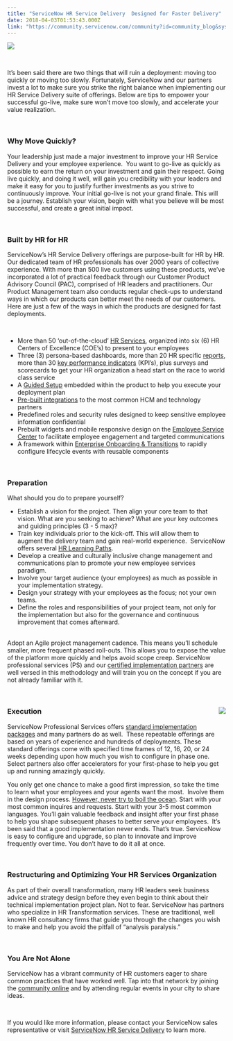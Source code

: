 ```yaml
---
title: "ServiceNow HR Service Delivery  Designed for Faster Delivery"
date: 2018-04-03T01:53:43.000Z
link: "https://community.servicenow.com/community?id=community_blog&sys_id=76d015e0db9153087b337a9e0f9619a5"
---
```

<p><img style="max-width: 100%; max-height: 480px;" src="9c55d960db59df084e1df4621f961915.iix" /></p>
<p> </p>
<p>It’s been said there are two things that will ruin a deployment: moving too quickly or moving too slowly. Fortunately, ServiceNow and our partners invest a lot to make sure you strike the right balance when implementing our HR Service Delivery suite of offerings. Below are tips to empower your successful go-live, make sure won’t move too slowly, and accelerate your value realization.</p>
<p> </p>
<h3><strong>Why Move Quickly?  </strong></h3>
<p>Your leadership just made a major investment to improve your HR Service Delivery and your employee experience.  You want to go-live as quickly as possible to earn the return on your investment and gain their respect. Going live quickly, and doing it well, will gain you credibility with your leaders and make it easy for you to justify further investments as you strive to continuously improve. Your initial go-live is not your grand finale. This will be a journey. Establish your vision, begin with what you believe will be most successful, and create a great initial impact.</p>
<p> </p>
<h3><strong>Built by HR for HR</strong></h3>
<p>ServiceNow’s HR Service Delivery offerings are purpose-built for HR by HR. Our dedicated team of HR professionals has over 2000 years of collective experience. With more than 500 live customers using these products, we’ve incorporated a lot of practical feedback through our Customer Product Advisory Council (PAC), comprised of HR leaders and practitioners. Our Product Management team also conducts regular check-ups to understand ways in which our products can better meet the needs of our customers. Here are just a few of the ways in which the products are designed for fast deployments. </p>
<p> </p>
<ul><li>More than 50 ‘out-of-the-cloud’ <a href="https://docs.servicenow.com/bundle/kingston-hr-service-delivery/page/product/human-resources/concept/ProvidedHRServices.html" rel="nofollow">HR Services</a>, organized into six (6) HR Centers of Excellence (COE’s) to present to your employees</li><li>Three (3) persona-based dashboards, more than 20 HR specific <a href="https://docs.servicenow.com/bundle/madrid-hr-service-delivery/page/product/human-resources/reference/r_AvailableReports.html" rel="nofollow">reports</a>, more than 30 <a href="https://docs.servicenow.com/bundle/madrid-hr-service-delivery/page/use/dashboards/application-content-packs/human-resources-content-pack.html" rel="nofollow">key performance indicators</a> (KPI’s), plus surveys and scorecards to get your HR organization a head start on the race to world class service</li><li>A <a href="https://docs.servicenow.com/bundle/kingston-hr-service-delivery/page/product/human-resources/concept/c_HRGuidedSetup.html" rel="nofollow">Guided Setup</a> embedded within the product to help you execute your deployment plan</li><li><a href="https://docs.servicenow.com/bundle/kingston-hr-service-delivery/page/product/human-resources/concept/scoped-hr-third-party-integrations.html" rel="nofollow">Pre-built integrations</a> to the most common HCM and technology partners</li><li>Predefined roles and security rules designed to keep sensitive employee information confidential</li><li>Prebuilt widgets and mobile responsive design on the <a href="https://www.servicenow.com/products/employee-self-service.html" rel="nofollow">Employee Service Center</a> to facilitate employee engagement and targeted communications</li><li>A framework within <a href="https://www.servicenow.com/products/employee-onboarding.html" rel="nofollow">Enterprise Onboarding &amp; Transitions</a> to rapidly configure lifecycle events with reusable components</li></ul>
<p> <strong> <br /></strong></p>
<h3><strong>Preparation</strong></h3>
<p>What should you do to prepare yourself?</p>
<ul><li>Establish a vision for the project. Then align your core team to that vision. What are you seeking to achieve? What are your key outcomes and guiding principles (3 - 5 max)?</li><li>Train key individuals prior to the kick-off. This will allow them to augment the delivery team and gain real-world experience.  ServiceNow offers several <a href="https://www.servicenow.com/services/training-and-certification/training-paths.html" rel="nofollow">HR Learning Paths</a>.</li><li>Develop a creative and culturally inclusive change management and communications plan to promote your new employee services paradigm.</li><li>Involve your target audience (your employees) as much as possible in your implementation strategy.</li><li>Design your strategy with your employees as the focus; not your own teams.</li><li>Define the roles and responsibilities of your project team, not only for the implementation but also for the governance and continuous improvement that comes afterward.</li></ul>
<p><br /> Adopt an Agile project management cadence. This means you’ll schedule smaller, more frequent phased roll-outs. This allows you to expose the value of the platform more quickly and helps avoid scope creep. ServiceNow professional services (PS) and our <a href="https://www.servicenow.com/partners.html" rel="nofollow">certified implementation partners</a> are well versed in this methodology and will train you on the concept if you are not already familiar with it.</p>
<p>  </p>
<h3><img style="max-width: 100%; max-height: 480px; float: right; margin-left: 8px;" src="fd751924db59df084e1df4621f9619ad.iix" /><strong>Execution</strong></h3>
<p>ServiceNow Professional Services offers <a href="https://www.servicenow.com/content/dam/servicenow/documents/datasheets/ds-hr-service-packages.pdf" rel="nofollow">standard implementation packages</a> and many partners do as well.  These repeatable offerings are based on years of experience and hundreds of deployments. These standard offerings come with specified time frames of 12, 16, 20, or 24 weeks depending upon how much you wish to configure in phase one. Select partners also offer accelerators for your first-phase to help you get up and running amazingly quickly. </p>
<p>You only get one chance to make a good first impression, so take the time to learn what your employees and your agents want the most.  Involve them in the design process. <u>However, never try to boil the ocean</u>. Start with your most common inquires and requests. Start with your 3-5 most common languages. You’ll gain valuable feedback and insight after your first phase to help you shape subsequent phases to better serve your employees.  It’s been said that a good implementation never ends. That’s true. ServiceNow is easy to configure and upgrade, so plan to innovate and improve frequently over time. You don’t have to do it all at once.</p>
<p> </p>
<h3><strong>Restructuring and Optimizing Your HR Services Organization</strong></h3>
<p>As part of their overall transformation, many HR leaders seek business advice and strategy design before they even begin to think about their technical implementation project plan. Not to fear. ServiceNow has partners who specialize in HR Transformation services. These are traditional, well known HR consultancy firms that guide you through the changes you wish to make and help you avoid the pitfall of “analysis paralysis.”</p>
<p> </p>
<h3><strong>You Are Not Alone</strong></h3>
<p>ServiceNow has a vibrant community of HR customers eager to share common practices that have worked well. Tap into that network by joining the <a href="community?id&#61;community_forum&amp;sys_id&#61;9e295a2ddbd897c068c1fb651f961996" rel="nofollow">community online</a> and by attending regular events in your city to share ideas. </p>
<p> </p>
<p>If you would like more information, please contact your ServiceNow sales representative or visit <a href="https://www.servicenow.com/products/hr-service-delivery.html" rel="nofollow">ServiceNow HR Service Delivery</a> to learn more.</p>